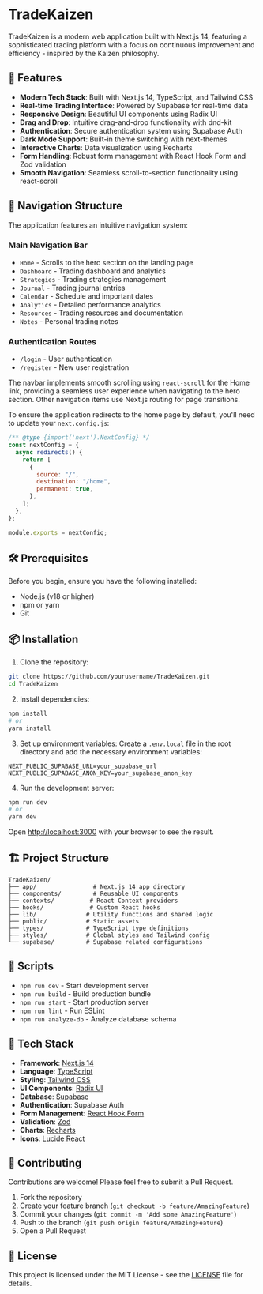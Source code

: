 # TradeKaizen

TradeKaizen is a modern web application built with Next.js 14, featuring a sophisticated trading platform with a focus on continuous improvement and efficiency - inspired by the Kaizen philosophy.

## 🚀 Features

- **Modern Tech Stack**: Built with Next.js 14, TypeScript, and Tailwind CSS
- **Real-time Trading Interface**: Powered by Supabase for real-time data
- **Responsive Design**: Beautiful UI components using Radix UI
- **Drag and Drop**: Intuitive drag-and-drop functionality with dnd-kit
- **Authentication**: Secure authentication system using Supabase Auth
- **Dark Mode Support**: Built-in theme switching with next-themes
- **Interactive Charts**: Data visualization using Recharts
- **Form Handling**: Robust form management with React Hook Form and Zod validation
- **Smooth Navigation**: Seamless scroll-to-section functionality using react-scroll

## 🧭 Navigation Structure

The application features an intuitive navigation system:

### Main Navigation Bar

- `Home` - Scrolls to the hero section on the landing page
- `Dashboard` - Trading dashboard and analytics
- `Strategies` - Trading strategies management
- `Journal` - Trading journal entries
- `Calendar` - Schedule and important dates
- `Analytics` - Detailed performance analytics
- `Resources` - Trading resources and documentation
- `Notes` - Personal trading notes

### Authentication Routes

- `/login` - User authentication
- `/register` - New user registration

The navbar implements smooth scrolling using `react-scroll` for the Home link, providing a seamless user experience when navigating to the hero section. Other navigation items use Next.js routing for page transitions.

To ensure the application redirects to the home page by default, you'll need to update your `next.config.js`:

```js
/** @type {import('next').NextConfig} */
const nextConfig = {
  async redirects() {
    return [
      {
        source: "/",
        destination: "/home",
        permanent: true,
      },
    ];
  },
};

module.exports = nextConfig;
```

## 🛠️ Prerequisites

Before you begin, ensure you have the following installed:

- Node.js (v18 or higher)
- npm or yarn
- Git

## 📦 Installation

1. Clone the repository:

```bash
git clone https://github.com/yourusername/TradeKaizen.git
cd TradeKaizen
```

2. Install dependencies:

```bash
npm install
# or
yarn install
```

3. Set up environment variables:
   Create a `.env.local` file in the root directory and add the necessary environment variables:

```env
NEXT_PUBLIC_SUPABASE_URL=your_supabase_url
NEXT_PUBLIC_SUPABASE_ANON_KEY=your_supabase_anon_key
```

4. Run the development server:

```bash
npm run dev
# or
yarn dev
```

Open [http://localhost:3000](http://localhost:3000) with your browser to see the result.

## 🏗️ Project Structure

```
TradeKaizen/
├── app/                # Next.js 14 app directory
├── components/         # Reusable UI components
├── contexts/          # React Context providers
├── hooks/             # Custom React hooks
├── lib/              # Utility functions and shared logic
├── public/           # Static assets
├── types/            # TypeScript type definitions
├── styles/           # Global styles and Tailwind config
└── supabase/         # Supabase related configurations
```

## 🔧 Scripts

- `npm run dev` - Start development server
- `npm run build` - Build production bundle
- `npm run start` - Start production server
- `npm run lint` - Run ESLint
- `npm run analyze-db` - Analyze database schema

## 🎨 Tech Stack

- **Framework**: [Next.js 14](https://nextjs.org/)
- **Language**: [TypeScript](https://www.typescriptlang.org/)
- **Styling**: [Tailwind CSS](https://tailwindcss.com/)
- **UI Components**: [Radix UI](https://www.radix-ui.com/)
- **Database**: [Supabase](https://supabase.com/)
- **Authentication**: Supabase Auth
- **Form Management**: [React Hook Form](https://react-hook-form.com/)
- **Validation**: [Zod](https://zod.dev/)
- **Charts**: [Recharts](https://recharts.org/)
- **Icons**: [Lucide React](https://lucide.dev/)

## 🤝 Contributing

Contributions are welcome! Please feel free to submit a Pull Request.

1. Fork the repository
2. Create your feature branch (`git checkout -b feature/AmazingFeature`)
3. Commit your changes (`git commit -m 'Add some AmazingFeature'`)
4. Push to the branch (`git push origin feature/AmazingFeature`)
5. Open a Pull Request

## 📝 License

This project is licensed under the MIT License - see the [LICENSE](LICENSE) file for details.
